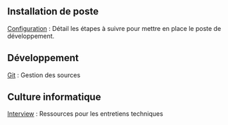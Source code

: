 ## Installation de poste

[Configuration](configuration)
: Détail les étapes à suivre pour mettre en place le poste de développement.


## Développement

[Git](git)
: Gestion des sources


## Culture informatique

[Interview](interview)
: Ressources pour les entretiens techniques


